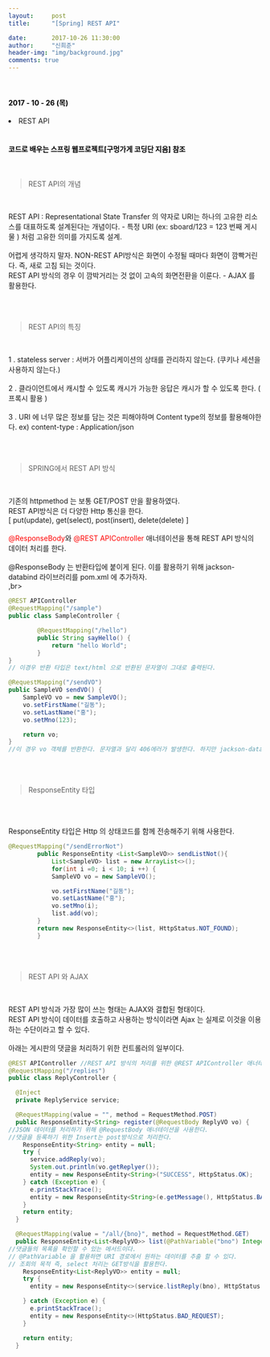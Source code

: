 ```yaml
---
layout:     post
title:      "[Spring] REST API"

date:       2017-10-26 11:30:00
author:     "신희준"
header-img: "img/background.jpg"
comments: true
---
```


<head>
 <meta property="og:type" content="website">
 <meta property="og:title" content="스프링 (Spring) REST API">
 <meta property="og:description" content="스프링 (Spring) REST API">
 <meta property="og:url" content="http://shj7242.github.io/2017/10/26/Spring17/">

 <meta name="twitter:card" content="summary">
  <meta name="twitter:title" content="스프링 (Spring) REST API">
  <meta name="twitter:description" content="스프링 (Spring) REST API">
  <meta name="FACEBOOK:domain" content="http://shj7242.github.io/2017/10/26/Spring17/">
  <meta name="facebook:card" content="summary">
   <meta name="facebook:title" content="스프링 (Spring) REST API">
   <meta name="facebook:description" content="스프링 (Spring) REST API">
   <meta name="facebook:domain" content="http://shj7242.github.io/2017/10/26/Spring17/">


 </head>

<br>
<H4 style ="font-weight:bold; color : black">2017 - 10 - 26 (목)</H4>
<li>REST API</li>

<br>
<H4 style ="font-weight:bold; color:black;">코드로 배우는 스프링 웹프로젝트[구멍가게 코딩단 지음] 참조</H4>
<br>


>REST API의 개념

<br>
<p style = "font-size:14px">
REST API : Representational State Transfer 의 약자로 URI는 하나의 고유한 리소스를 대표하도록 설계된다는 개념이다. - 특정 URI (ex: sboard/123  = 123 번째 게시물 ) 처럼 고유한 의미를 가지도록 설계.
<br><br>
어렵게 생각하지 말자. NON-REST API방식은 화면이 수정될 때마다 화면이 깜빡거린다. 즉, 새로 고침 되는 것이다.
<br>
REST API 방식의 경우 이 깜박거리는 것 없이 고속의 화면전환을 이룬다. - AJAX 를 활용한다.
</p>
<br><br>

>REST API의 특징

<br>
<p style = "font-size:14px">
1 . stateless server : 서버가 어플리케이션의 상태를 관리하지 않는다. (쿠키나 세션을 사용하지 않는다.)
<br><br>
2 . 클라이언트에서 캐시할 수 있도록 캐시가 가능한 응답은 캐시가 할 수 있도록 한다. ( 프록시 활용 )
<br><br>
3 . URI 에 너무 많은 정보를 담는 것은 피해야하며 Content type의 정보를 활용해야한다. ex) content-type : Application/json

</p>
<br><br>

>SPRING에서 REST API 방식

<br>
<p style = "font-size:14px;">
기존의 httpmethod 는 보통 GET/POST 만을 활용하였다.
<br>
REST API방식은 더 다양한 Http 통신을 한다.
<br>
[ put(update), get(select), post(insert), delete(delete) ]
<br><br>
<span style="color:red;">@ResponseBody</span>와 <span style = "color:red"> @REST APIController</span> 애너테이션을 통해 REST API 방식의 데이터 처리를 한다.
<br><br>
@ResponseBody 는 반환타입에 붙이게 된다. 이를 활용하기 위해 jackson-databind 라이브러리를 pom.xml 에 추가하자.
<br>,br>

</p>

~~~java
@REST APIController
@RequestMapping("/sample")
public class SampleController {

		@RequestMapping("/hello")
		public String sayHello() {
			return "hello World";
		}
}
// 이경우 반환 타입은 text/html 으로 반환된 문자열이 그대로 출력된다.
~~~

~~~java
@RequestMapping("/sendVO")
public SampleVO sendVO() {
	SampleVO vo = new SampleVO();
	vo.setFirstName("길동");
	vo.setLastName("홍");
	vo.setMno(123);

	return vo;
}
//이 경우 vo 객체를 반환한다. 문자열과 달리 406에러가 발생한다. 하지만 jackson-databind 라이브러리를 추가하면 자동으로 json타입의 데이터로 변환을 해준다.
~~~

<br><br>

>ResponseEntity 타입

<br><br>
<p style = "font-size:14px">
ResponseEntity 타입은 Http 의 상태코드를 함께 전송해주기 위해 사용한다.
</p>



~~~java
@RequestMapping("/sendErrorNot")
		public ResponseEntity <List<SampleVO>> sendListNot(){
			List<SampleVO> list = new ArrayList<>();
			for(int i =0; i < 10; i ++) {
			SampleVO vo = new SampleVO();

			vo.setFirstName("길동");
			vo.setLastName("홍");
			vo.setMno(i);
			list.add(vo);
		}
		return new ResponseEntity<>(list, HttpStatus.NOT_FOUND);
		}
~~~

<br><br>

>REST API 와 AJAX

<br>

<p style = "font-size:14px">
REST API 방식과 가장 많이 쓰는 형태는 AJAX와 결합된 형태이다.
<br>
REST API 방식이 데이터를 호출하고 사용하는 방식이라면 Ajax 는 실제로 이것을 이용하는 수단이라고 할 수 있다.
<br><br>
아래는 게시판의 댓글을 처리하기 위한 컨트롤러의 일부이다.

</p>

~~~java
@REST APIController //REST API 방식의 처리를 위한 @REST APIController 애너테이션
@RequestMapping("/replies")
public class ReplyController {

  @Inject
  private ReplyService service;

  @RequestMapping(value = "", method = RequestMethod.POST)
  public ResponseEntity<String> register(@RequestBody ReplyVO vo) {
//JSON 데이터를 처리하기 위해 @RequestBody 애너테이션을 사용한다.
//댓글을 등록하기 위한 Insert는 post방식으로 처리한다.
    ResponseEntity<String> entity = null;
    try {
      service.addReply(vo);
      System.out.println(vo.getReplyer());
      entity = new ResponseEntity<String>("SUCCESS", HttpStatus.OK);
    } catch (Exception e) {
      e.printStackTrace();
      entity = new ResponseEntity<String>(e.getMessage(), HttpStatus.BAD_REQUEST);
    }
    return entity;
  }

  @RequestMapping(value = "/all/{bno}", method = RequestMethod.GET)
  public ResponseEntity<List<ReplyVO>> list(@PathVariable("bno") Integer bno) {
//댓글들의 목록을 확인할 수 있는 메서드이다.
// @PathVariable 을 활용하면 URI 경로에서 원하는 데이터를 추출 할 수 있다.
// 조회의 목적 즉, select 처리는 GET방식을 활용한다.
    ResponseEntity<List<ReplyVO>> entity = null;
    try {
      entity = new ResponseEntity<>(service.listReply(bno), HttpStatus.OK);

    } catch (Exception e) {
      e.printStackTrace();
      entity = new ResponseEntity<>(HttpStatus.BAD_REQUEST);
    }

    return entity;
  }
~~~
